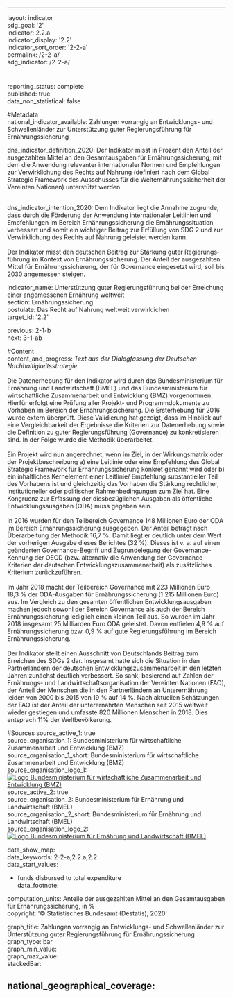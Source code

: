 ---
                   
layout: indicator                   
sdg_goal: '2'                   
indicator: 2.2.a                   
indicator_display: '2.2'                   
indicator_sort_order: '2-2-a'                   
permalink: /2-2-a/                   
sdg_indicator: /2-2-a/                   

#                   
reporting_status: complete                   
published: true                   
data_non_statistical: false                   


#Metadata                   
national_indicator_available: Zahlungen vorrangig an Entwicklungs- und Schwellenländer zur Unterstützung guter Regierungsführung für Ernährungssicherung                   

dns_indicator_definition_2020: Der Indikator misst in Prozent den Anteil der ausgezahlten Mittel an den Gesamtausgaben für Ernährungssicherung, mit dem die Anwendung relevanter internationaler Normen und Empfehlungen zur Verwirklichung des Rechts auf Nahrung (definiert nach dem Global Strategic Framework des Ausschusses für die Welternährungssicherheit der Vereinten Nationen) unterstützt werden.<br><br>                   

dns_indicator_intention_2020: Dem Indikator liegt die Annahme zugrunde, dass durch die Förderung der Anwendung internationaler Leitlinien und Empfehlungen im Bereich Ernährungssicherung die Ernährungssituation verbessert und somit ein wichtiger Beitrag zur Erfüllung von SDG 2 und zur Verwirklichung des Rechts auf Nahrung geleistet werden kann. <br><br>Der Indikator misst den deutschen Beitrag zur Stärkung guter Regierungs&shy;führung im Kontext von Ernährungssicherung. Der Anteil der ausgezahlten Mittel für Ernährungssicherung, der für Governance eingesetzt wird, soll bis 2030 angemessen steigen.
                   

indicator_name: Unterstützung guter Regierungs&shy;führung bei der Erreichung einer angemessenen Ernährung weltweit                   
section: Ernährungssicherung                   
postulate: Das Recht auf Nahrung weltweit verwirklichen                   
target_id: '2.2'                   

previous: 2-1-b                   
next: 3-1-ab                   

#Content                    
content_and_progress: <i> Text aus der Dialogfassung der Deutschen Nachhaltigkeitsstrategie</i><br><br>Die Datenerhebung für den Indikator wird durch das Bundesministerium für Ernährung und Landwirtschaft (BMEL) und das Bundesministerium für wirtschaftliche Zusammenarbeit und Entwicklung (BMZ) vorgenommen. Hierfür erfolgt eine Prüfung aller Projekt- und Programmdokumente zu Vorhaben im Bereich der Ernährungssicherung. Die Ersterhebung für 2016 wurde extern überprüft. Diese Validierung hat gezeigt, dass im Hinblick auf eine Vergleichbarkeit der Ergebnisse die Kriterien zur Datenerhebung sowie die Definition zu guter Regierungsführung (Governance) zu konkretisieren sind. In der Folge wurde die Methodik überarbeitet. <br><br>Ein Projekt wird nun angerechnet, wenn im Ziel, in der Wirkungsmatrix oder der Projektbeschreibung a) eine Leitlinie oder eine Empfehlung des Global Strategic Framework für Ernährungssicherung konkret genannt wird oder b) ein inhaltliches Kernelement einer Leitlinie/ Empfehlung substantieller Teil des Vorhabens ist und gleichzeitig das Vorhaben die Stärkung rechtlicher, institutioneller oder politischer Rahmenbedingungen zum Ziel hat. Eine Kongruenz zur Erfassung der diesbezüglichen Ausgaben als öffentliche Entwicklungsausgaben (ODA) muss gegeben sein. <br><br>In 2016 wurden für den Teilbereich Governance 148 Millionen Euro der ODA im Bereich Ernährungssicherung ausgegeben. Der Anteil beträgt nach Überarbeitung der Methodik 16,7&nbsp;%. Damit liegt er deutlich unter dem Wert der vorherigen Ausgabe dieses Berichtes (32&nbsp;%). Dieses ist v. a. auf einen geänderten Governance-Begriff und Zugrundelegung der Governance-Kennung der OECD (bzw. alternativ die Anwendung der Governance-Kriterien der deutschen Entwicklungszusammenarbeit) als zusätzliches Kriterium zurückzuführen.<br><br>Im Jahr 2018 macht der Teilbereich Governance mit 223 Millionen Euro 18,3&nbsp;% der ODA-Ausgaben für Ernährungssicherung (1&nbsp;215 Millionen Euro) aus. Im Vergleich zu den gesamten öffentlichen Entwicklungsausgaben machen jedoch sowohl der Bereich Governance als auch der Bereich Ernährungssicherung lediglich einen kleinen Teil aus. So wurden im Jahr 2018 insgesamt 25 Milliarden Euro ODA geleistet. Davon entfielen 4,9&nbsp;% auf Ernährungssicherung bzw. 0,9&nbsp;% auf gute Regierungsführung im Bereich Ernährungssicherung.<br><br>Der Indikator stellt einen Ausschnitt von Deutschlands Beitrag zum Erreichen des SDGs 2 dar. Insgesamt hatte sich die Situation in den Partnerländern der deutschen Entwicklungszusammenarbeit in den letzten Jahren zunächst deutlich verbessert. So sank, basierend auf Zahlen der Ernährungs- und Landwirtschaftsorganisation der Vereinten Nationen (FAO), der Anteil der Menschen die in den Partnerländern an Unterernährung leiden von 2000 bis 2015 von 19&nbsp;% auf 14&nbsp;%. Nach aktuellen Schätzungen der FAO ist der Anteil der unterernährten Menschen seit 2015 weltweit wieder gestiegen und umfasste 820 Millionen Menschen in 2018. Dies entsprach 11% der Weltbevölkerung.
                   

#Sources
source_active_1: true                           
source_organisation_1: Bundesministerium für wirtschaftliche Zusammenarbeit und Entwicklung (BMZ)                           
source_organisation_1_short: Bundesministerium für wirtschaftliche Zusammenarbeit und Entwicklung (BMZ)                           
source_organisation_logo_1: <a href="https://www.bmz.de/de/index.html"><img src="https://g205sdgs.github.io/sdg-indicators/public/logos/bmz.png" alt="Logo Bundesministerium für wirtschaftliche Zusammenarbeit und Entwicklung (BMZ)" title="Klicken Sie hier um zu der Homepage der Organisation zu gelangen" /></a>
source_active_2: true                           
source_organisation_2: Bundesministerium für Ernährung und Landwirtschaft (BMEL)                           
source_organisation_2_short: Bundesministerium für Ernährung und Landwirtschaft (BMEL)                           
source_organisation_logo_2: <a href="https://www.bmel.de/DE/Startseite/startseite_node.html"><img src="https://g205sdgs.github.io/sdg-indicators/public/logos/bmel.png" alt="Logo Bundesministerium für Ernährung und Landwirtschaft (BMEL)" title="Klicken Sie hier um zu der Homepage der Organisation zu gelangen" /></a>

data_show_map:                    
data_keywords: 2-2-a,2.2.a,2.2                   
data_start_values: 
 - funds disbursed to total expenditure                   
data_footnote:                    

computation_units: Anteile der ausgezahlten Mittel an den Gesamtausgaben für Ernährungssicherung, in&nbsp;%                   
copyright: '&copy; Statistisches Bundesamt (Destatis), 2020'                   

graph_title: Zahlungen vorrangig an Entwicklungs- und Schwellenländer zur Unterstützung guter Regierungs&shy;führung für Ernährungssicherung                   
graph_type: bar                   
graph_min_value:                    
graph_max_value:                    
stackedBar:                    

national_geographical_coverage:                    
---